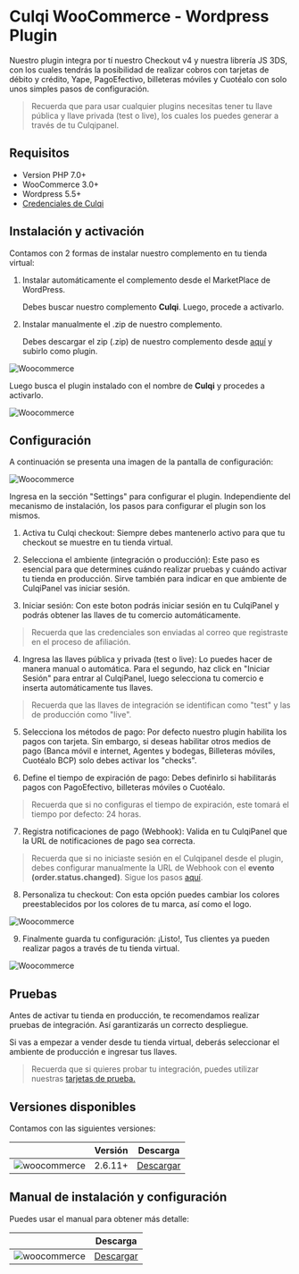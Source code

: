 # Culqi WooCommerce - Wordpress Plugin

Nuestro plugin integra por tí nuestro Checkout v4 y nuestra librería JS 3DS, con los cuales tendrás la posibilidad de realizar cobros con tarjetas de débito y crédito, Yape, PagoEfectivo, billeteras móviles y Cuotéalo con solo unos simples pasos de configuración.

> Recuerda que para usar cualquier plugins necesitas tener tu llave pública y llave privada (test o live), los cuales los puedes generar a través de tu Culqipanel.

## Requisitos ##

- Version PHP 7.0+
- WooCommerce 3.0+
- Wordpress 5.5+
- [Credenciales de Culqi](https://www.culqi.com)


## Instalación y activación

Contamos con 2 formas de instalar nuestro complemento en tu tienda virtual:

1. Instalar automáticamente el complemento desde el MarketPlace de WordPress.

    Debes buscar nuestro complemento **Culqi**. Luego, procede a activarlo.

2. Instalar manualmente el .zip de nuestro complemento.

    Debes descargar el zip (.zip) de nuestro complemento desde [aquí](https://github.com/culqi/culqi-woocommerce/releases/download/v3.0.0/culqi-woocommerce.zip "download") y subirlo como plugin.

![Woocommerce](https://docs.culqi.com/images/plugins/woocommerce-instalar-zip.png)

Luego busca el plugin instalado con el nombre de **Culqi** y procedes a activarlo.

![Woocommerce](https://docs.culqi.com/images/plugins/woocommerce-activar.png)

## Configuración

A continuación se presenta una imagen de la pantalla de configuración:

![Woocommerce](https://docs.culqi.com/images/plugins/woocommerce-conf.jpg)

Ingresa en la sección "Settings" para configurar el plugin.
Independiente del mecanismo de instalación, los pasos para configurar el plugin son los mismos.

1. Activa tu Culqi checkout: Siempre debes mantenerlo activo para que tu checkout se muestre en tu tienda virtual.

2. Selecciona el ambiente (integración o producción): Este paso es esencial para que determines cuándo realizar pruebas y cuándo activar tu tienda en producción. Sirve también para indicar en que ambiente de CulqiPanel vas iniciar sesión.

3. Iniciar sesión: Con este boton podrás iniciar sesión en tu CulqiPanel y podrás obtener las llaves de tu comercio automáticamente.

> Recuerda que las credenciales son enviadas al correo que registraste en el proceso de afiliación.

4. Ingresa las llaves pública y privada (test o live): Lo puedes hacer de manera manual o automática. Para el segundo, haz click en "Iniciar Sesión" para entrar al CulqiPanel, luego selecciona tu comercio e inserta automáticamente tus llaves.

> Recuerda que las llaves de integración se identifican como "test" y las de producción como "live".

5. Selecciona los métodos de pago: Por defecto nuestro plugin habilita los pagos con tarjeta. Sin embargo, si deseas habilitar otros medios de pago (Banca móvil e internet, Agentes y bodegas, Billeteras móviles, Cuotéalo BCP) solo debes activar los "checks".

6. Define el tiempo de expiración de pago: Debes definirlo si habilitarás pagos con PagoEfectivo, billeteras móviles o Cuotéalo.

> Recuerda que si no configuras el tiempo de expiración, este tomará el tiempo por defecto: 24 horas.

7. Registra notificaciones de pago (Webhook): Valida en tu CulqiPanel que la URL de notificaciones de pago sea correcta.


> Recuerda que si no iniciaste sesión en el Culqipanel desde el plugin, debes configurar manualmente la URL de Webhook con el <b>evento (order.status.changed)</b>. Sigue los pasos [aquí](https://docs.culqi.com/es/documentacion/pagos-online/webhooks/).

8. Personaliza tu checkout: Con esta opción puedes cambiar los colores preestablecidos por los colores de tu marca, así como el logo.

![Woocommerce](https://docs.culqi.com/images/plugins/woocommerce-preview-checkout.png)

9. Finalmente guarda tu configuración: ¡Listo!, Tus clientes ya pueden realizar pagos a través de tu tienda virtual.

![Woocommerce](https://docs.culqi.com/images/plugins/woocommerce-save.png)

## Pruebas

Antes de activar tu tienda en producción, te recomendamos realizar pruebas de integración. Así garantizarás un correcto despliegue.

Si vas a empezar a vender desde tu tienda virtual, deberás seleccionar el ambiente de producción e ingresar tus llaves.

> Recuerda que si quieres probar tu integración, puedes utilizar nuestras [tarjetas de prueba.](https://docs.culqi.com/es/documentacion/pagos-online/tarjetas-de-prueba/)

## Versiones disponibles

Contamos con las siguientes versiones:

<table
  class="mx-auto max-w-4xl w-full whitespace-nowrap bg-transparent divide-y divide-culqi-gray-ultra-light dark:divide-culqi-plate-light border-2 border-culqi-gray-ultra-light dark:border-culqi-plate-light">
  <thead>
    <tr class="bg-culqi-gray-light dark:bg-culqi-gray-ultra-light text-culqi-plate-light text-left">
      <th class="px-3 py-[14px] font-semibold text-sm"></th>
      <th class="px-3 py-[14px] font-semibold text-sm">Versión</th>
      <th class="px-3 py-[14px] font-semibold text-sm">Descarga</th>
    </tr>
  </thead>
  <tbody class="bg-transparent divide-y divide-culqi-gray-ultra-light dark:divide-culqi-plate-light">
    <tr class="whitespace-nowrap font-normal font-Archivo  text-culqi-plate-dark dark:text-white-gray">
      <td class = "px-3 py-4 font-bold text-sm">
        <img src="https://docs.culqi.com/images/plugins/woocommerce.svg" alt="woocommerce" /></br>
      </td>
      <td class = "px-3 py-4 font-bold text-sm">
        2.6.11+
      </td>
      <td class = "px-3 py-4 text-sm">
        <a href='https://github.com/culqi/culqi-woocommerce/releases/download/v3.0.0/culqi-woocommerce.zip'>
          Descargar
        </a>
      </td>
    </tr>
  </tbody>
</table>

## Manual de instalación y configuración

Puedes usar el manual para obtener más detalle:

<table
  class="mx-auto max-w-4xl w-full whitespace-nowrap bg-transparent divide-y divide-culqi-gray-ultra-light dark:divide-culqi-plate-light border-2 border-culqi-gray-ultra-light dark:border-culqi-plate-light">
  <thead>
    <tr class="bg-culqi-gray-light dark:bg-culqi-gray-ultra-light text-culqi-plate-light text-left">
      <th class="px-3 py-[14px] font-semibold text-sm"></th>
      <th class="px-3 py-[14px] font-semibold text-sm">Descarga</th>
    </tr>
  </thead>
  <tbody class="bg-transparent divide-y divide-culqi-gray-ultra-light dark:divide-culqi-plate-light">
    <tr class="whitespace-nowrap font-normal font-Archivo  text-culqi-plate-dark dark:text-white-gray">
      <td class = "px-3 py-4 font-bold text-sm">
        <img src="https://docs.culqi.com/images/plugins/woocommerce.svg" alt="woocommerce" /></br>
      </td>
      <td class = "px-3 py-4 text-sm">
        <a href='/pdf/manual_woocommerce.pdf' download>
          Descargar
        </a>
      </td>
    </tr>
  </tbody>
</table>
